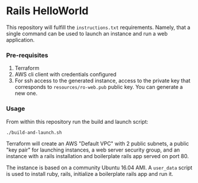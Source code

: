 # Rails HelloWorld
This repository will fulfill the `instructions.txt` requirements.  Namely, that a single command can be used to launch an instance and run a web application.

### Pre-requisites
1. Terraform
2. AWS cli client with credentials configured
3. For ssh access to the generated instance, access to the private key that corresponds to  `resources/ro-web.pub` public key.  You can generate a new one.

### Usage
From within this repository run the build and launch script:
```
./build-and-launch.sh
```

Terraform will create an AWS "Default VPC" with 2 public subnets, a public "key pair" for launching instances, a web server security group, and an instance with a rails installation and boilerplate rails app served on port 80.

The instance is based on a community Ubuntu 16.04 AMI.  A `user_data` script is used to install ruby, rails, initialize a boilerplate rails app and run it.
